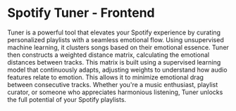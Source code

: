 # Spotify Tuner - Frontend

Tuner is a powerful tool that elevates your Spotify experience by curating personalized playlists with a seamless emotional flow. Using unsupervised machine learning, it clusters songs based on their emotional essence. Tuner then constructs a weighted distance matrix, calculating the emotional distances between tracks. This matrix is built using a supervised learning model that continuously adapts, adjusting weights to understand how audio features relate to emotion. This allows it to minimize emotional drag between consecutive tracks. Whether you're a music enthusiast, playlist curator, or someone who appreciates harmonious listening, Tuner unlocks the full potential of your Spotify playlists.
